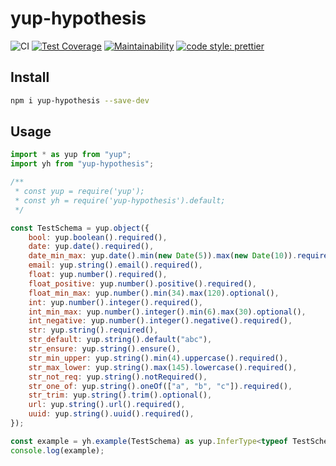 # yup-hypothesis

![CI](https://github.com/hiigami/yup-hypothesis/actions/workflows/main.yml/badge.svg?branch=main)
[![Test Coverage](https://api.codeclimate.com/v1/badges/9290db12ea8831e07c89/test_coverage)](https://codeclimate.com/github/hiigami/yup-hypothesis/test_coverage)
[![Maintainability](https://api.codeclimate.com/v1/badges/9290db12ea8831e07c89/maintainability)](https://codeclimate.com/github/hiigami/yup-hypothesis/maintainability)
[![code style: prettier](https://img.shields.io/badge/code_style-prettier-ff69b4.svg?style=flat)](https://github.com/prettier/prettier)

## Install

```bash
npm i yup-hypothesis --save-dev
```

## Usage

```js
import * as yup from "yup";
import yh from "yup-hypothesis";

/**
 * const yup = require('yup');
 * const yh = require('yup-hypothesis').default;
 */

const TestSchema = yup.object({
    bool: yup.boolean().required(),
    date: yup.date().required(),
    date_min_max: yup.date().min(new Date(5)).max(new Date(10)).required(),
    email: yup.string().email().required(),
    float: yup.number().required(),
    float_positive: yup.number().positive().required(),
    float_min_max: yup.number().min(34).max(120).optional(),
    int: yup.number().integer().required(),
    int_min_max: yup.number().integer().min(6).max(30).optional(),
    int_negative: yup.number().integer().negative().required(),
    str: yup.string().required(),
    str_default: yup.string().default("abc"),
    str_ensure: yup.string().ensure(),
    str_min_upper: yup.string().min(4).uppercase().required(),
    str_max_lower: yup.string().max(145).lowercase().required(),
    str_not_req: yup.string().notRequired(),
    str_one_of: yup.string().oneOf(["a", "b", "c"]).required(),
    str_trim: yup.string().trim().optional(),
    url: yup.string().url().required(),
    uuid: yup.string().uuid().required(),
});

const example = yh.example(TestSchema) as yup.InferType<typeof TestSchema>;
console.log(example);
```
